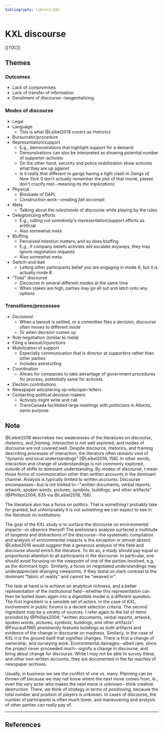 ```yaml
---
bibliography: library.bib
---
```


# KXL discourse

[[_TOC_]]

## Themes

### Outcomes

* Lack of compromises
* Lack of transfer of information
* Derailment of discourse--tangentializing

### Modes of discourse

* Legal
* Language
    * This is what @Leibel2018 covers as rhetorics
* Buraucratic/procedure
* Representation/support
    * E.g., demonstrations that highlight support for a demand
    * Demonstrations can also be interpreted as showing potential number of supporter-activists
    * On the other hand, security and police mobilization show activists what they are up against
    * _Is it_ really that different to gangs having a light clash in _Gangs of New York_ (I don't actually remember the plot of that movie, please don't crucify me)--meaning its _the implications_
* Physical
    * Blockade of DAPL
    * Construction work--creating _fait accompli_
* Meta
    * Talking about the rules/mode of discourse while playing by the rules
* Delegitimizing efforts
    * E.g., calling out somebody's representation/support efforts as artificial
    * Also somewhat meta
* Bluffing
    * Perceived intention matters, and so does bluffing
    * E.g., if company beliefs activists will escalate anyways, they may ignore negotiation requests
    * Also somewhat meta
* Switch-and-bait
    * Letting other participants belief you are engaging in mode A, but it is actually mode B
* "Total" discourse
    * Discourse in several different modes at the same time
    * When stakes are high, parties may go all out and latch onto any options

### Transitions/processes

* _Decisions_!
    * When a lawsuit is settled, or a committee files a decision, discourse often moves to different mode
    * Or when decision comes up
* Rule negotiation (similar to meta)
* Filing a lawsuit/injunctions
* Mobilization of support
    * Especially communication that is director at _supporters_ rather than other parties 
    * Includes astroturfing
* Coordination
    * Allows for companies to take advantage of government procedures for process, potentially same for activists
* Election contributions
* Newspaper ads/placing op-eds/open letters
* Contacting political decision makers
    * Activists might write and call
    * TransCanada facilitated large meetings with politicians in Alberta, same purpose

## Note

@Leibel2018 descriebes two weaknesses of the literatures on _discourse_, _rhetorics_, and _framing_. Interaction is not well explored, and modes of discourse are not covered well. Despite discource, rhetorics, and framing describing processes of interaction, the literature often remains void of "dynamic and local understandings" [@Leibel2018, 158]. In other words, interaction and change of understandings is not commonly explored, outside of shifts to dominant understanding. By modes of discourse, I mean those forms of communication other than written accounts in the dominant channel. Analysis is typically limited to written accounts. Discourse encompasses--but is not limited to--"written documents, verbal reports, artwork, spoken words, pictures, symbols, buildings, and other artifacts" (@Phillips2004, 635 via @Leibel2018, 156).

The literature also has a focus on politics. That is something I probably take for granted, but unfortunately it is not something we can expect to see in the literature on institutions.

The goal of the KXL study is to surface the discourse on environmental impacts--or _absence_ thereof! The preliminary analysis surfaced a multitude of tangents and distractions of the discourse--the systematic compilation and analysis of environmental impacts is the exception or almost absent. @Leibel2018 would suggest that a generous analysis of the field and discourse _should_ enrich the literature. To do so, a study should pay equal or proportional attention to all participants in the discourse. In particular, one should avoid focusing on the viewpoint of one of the parties involved, e.g, as the dominant logic. Similarly, a focus on negotiated understandings may underappreciate diverging viewpoints, if they stand on stark contrast to the dominant "fabric of reality" and cannot be "weaved in".

The task at hand is to achieve an analytical richness, and a better representation of the institutional field--whether this representation can then be boiled down again into a digestible model is a different question. The first ingredient is a sensible set of actors. In the case of KXL, involvement in public forums is a decent selection criteria. The second ingredient _may_ be a variety of sources. I refer again to the list of items provided by @Phillips2004: "written documents, verbal reports, artwork, spoken words, pictures, symbols, buildings, and other artifacts". @Foucault1965 prominently features buildings as both artifacts and evidence of the change in discourse on madness. Similarly, in the case of KXL it is the ground itself that signifies changes. There is first a change of ownership, and surveying work. Environmental damages--albeit rare, since the project never proceeded much--signify a change in discourse, and bring about change for discourse. While I may not be able to survey these, and other non-written accounts, they are documented in the far reaches of newspaper archives.

<!--then, anatomize, topografie-->

Usually, in business we see the conflict of one vs. many. Planning can be thrown off because we may not know where the next move comes from, ie., even the very actor who makes the next move is unknown--think creative destruction. There, we think of strategy in terms of _positioning_, because the total number and position of players is unknown. In cases of discourse, the number of participants is often much lower, and maneuvering and analysis of other parties can really pay of. 

---

## References